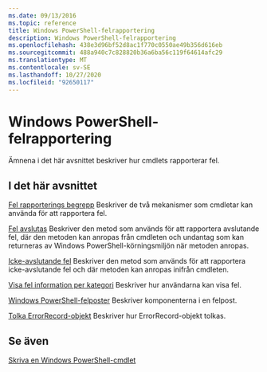```yaml
---
ms.date: 09/13/2016
ms.topic: reference
title: Windows PowerShell-felrapportering
description: Windows PowerShell-felrapportering
ms.openlocfilehash: 438e3d96bf52d8ac1f770c0550ae49b356d616eb
ms.sourcegitcommit: 488a940c7c828820b36a6ba56c119f64614afc29
ms.translationtype: MT
ms.contentlocale: sv-SE
ms.lasthandoff: 10/27/2020
ms.locfileid: "92650117"
---
```

# <a name="windows-powershell-error-reporting"></a>Windows PowerShell-felrapportering

Ämnena i det här avsnittet beskriver hur cmdlets rapporterar fel.

## <a name="in-this-section"></a>I det här avsnittet

[Fel rapporterings begrepp](./error-reporting-concepts.md) Beskriver de två mekanismer som cmdletar kan använda för att rapportera fel.

[Fel avslutas](./terminating-errors.md) Beskriver den metod som används för att rapportera avslutande fel, där den metoden kan anropas från cmdleten och undantag som kan returneras av Windows PowerShell-körningsmiljön när metoden anropas.

[Icke-avslutande fel](./non-terminating-errors.md) Beskriver den metod som används för att rapportera icke-avslutande fel och där metoden kan anropas inifrån cmdleten.

[Visa fel information per kategori](./displaying-error-information.md) Beskriver hur användarna kan visa fel.

[Windows PowerShell-felposter](./windows-powershell-error-records.md) Beskriver komponenterna i en felpost.

[Tolka ErrorRecord-objekt](./interpreting-errorrecord-objects.md) Beskriver hur ErrorRecord-objekt tolkas.

## <a name="see-also"></a>Se även

[Skriva en Windows PowerShell-cmdlet](./writing-a-windows-powershell-cmdlet.md)
